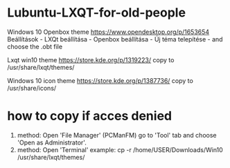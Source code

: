 # Lubuntu-LXQT-for-old-people

Windows 10 Openbox theme
https://www.opendesktop.org/p/1653654
Beállítások - LXQt beállítása - Openbox beállítása - Új téma telepítése - and choose the .obt file

Lxqt win10 theme
https://store.kde.org/p/1319223/
copy to /usr/share/lxqt/themes/

Windows 10 icon theme
https://store.kde.org/p/1387736/
copy to /usr/share/icons/


# how to copy if acces denied
1. method: Open 'File Manager' (PCManFM) go to 'Tool' tab and choose 'Open as Administrator'.
2. method: Open 'Terminal' example: cp -r /home/USER/Downloads/Win10 /usr/share/lxqt/themes/


